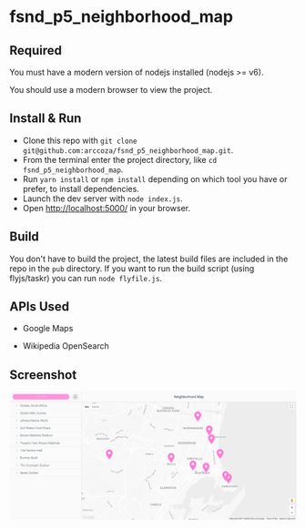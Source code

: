 # fsnd_p5_neighborhood_map

## Required

You must have a modern version of nodejs installed (nodejs >= v6).

You should use a modern browser to view the project.

## Install & Run

* Clone this repo with `git clone git@github.com:arccoza/fsnd_p5_neighborhood_map.git`.
* From the terminal enter the project directory, like `cd fsnd_p5_neighborhood_map`.
* Run `yarn install` or `npm install` depending on which tool you have or prefer, to install dependencies.
* Launch the dev server with `node index.js`.
* Open [http://localhost:5000/](http://localhost:5000/) in your browser.

## Build

You don't have to build the project, the latest build files are included in the repo in the `pub` directory.
If you want to run the build script (using flyjs/taskr) you can run `node flyfile.js`.

## APIs Used

* Google Maps

* Wikipedia OpenSearch

## Screenshot

<img src="screenshot.png">
